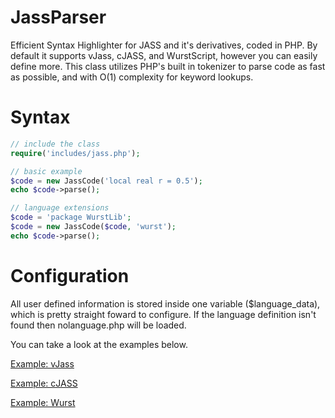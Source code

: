 JassParser
==========

Efficient Syntax Highlighter for JASS and it's derivatives, coded in PHP. By default it supports vJass, cJASS, and WurstScript, however you can easily define more. This class utilizes PHP's built in tokenizer to parse code as fast as possible, and with O(1) complexity for keyword lookups.

Syntax
==========

```php
// include the class
require('includes/jass.php');

// basic example
$code = new JassCode('local real r = 0.5');
echo $code->parse();

// language extensions
$code = 'package WurstLib';
$code = new JassCode($code, 'wurst');
echo $code->parse();
```

Configuration
==========

All user defined information is stored inside one variable ($language_data), which is pretty straight foward to configure. If the language definition isn't found then nolanguage.php will be loaded. 

You can take a look at the examples below.

[Example: vJass](https://github.com/ashinnblunts/jassparser/blob/master/languages/vjass.php)

[Example: cJASS](https://github.com/ashinnblunts/jassparser/blob/master/languages/cjass.php)

[Example: Wurst](https://github.com/ashinnblunts/jassparser/blob/master/languages/wurst.php)
